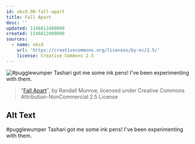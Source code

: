 ```yaml
---
id: xkcd.98-fall-apart
title: Fall Apart
desc: ''
updated: 1146812400000
created: 1146812400000
sources:
  - name: xkcd
    url: 'https://creativecommons.org/licenses/by-nc/2.5/'
    license: Creative Commons 2.5
---
```

![#pugglewumper Tashari got me some ink pens!  I've been experimenting with them.](https://imgs.xkcd.com/comics/fall_apart.jpg)
> "[Fall Apart](https://xkcd.com/98/)", by Randall Munroe, licensed under Creative Commons Attribution-NonCommercial 2.5 License

## Alt Text
#pugglewumper Tashari got me some ink pens!  I've been experimenting with them.
